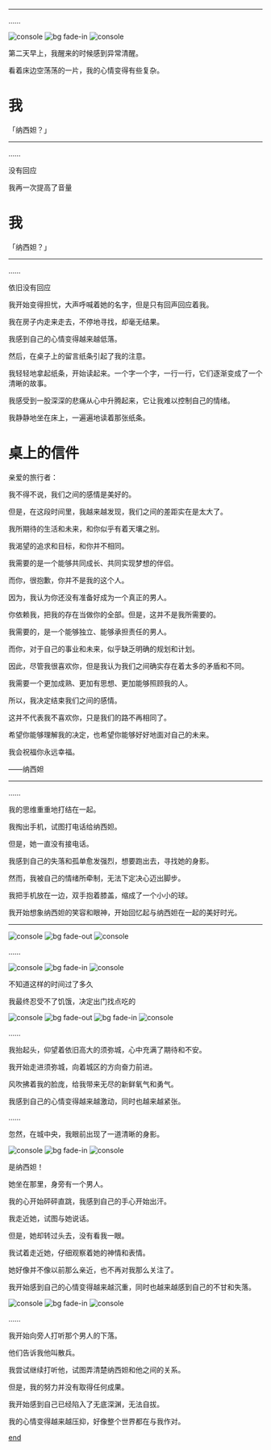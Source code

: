 
---

……

![console](#hide)
![bg fade-in][home]
![console](#show)

第二天早上，我醒来的时候感到异常清醒。

看着床边空荡荡的一片，我的心情变得有些复杂。

# 我

「纳西妲？」

---

……

没有回应

我再一次提高了音量

# 我

「纳西妲？」

---

……

依旧没有回应

我开始变得担忧，大声呼喊着她的名字，但是只有回声回应着我。

我在房子内走来走去，不停地寻找，却毫无结果。

我感到自己的心情变得越来越低落。

然后，在桌子上的留言纸条引起了我的注意。

我轻轻地拿起纸条，开始读起来。一个字一个字，一行一行，它们逐渐变成了一个清晰的故事。

我感受到一股深深的悲痛从心中升腾起来，它让我难以控制自己的情绪。

我静静地坐在床上，一遍遍地读着那张纸条。

# 桌上的信件

亲爱的旅行者：

我不得不说，我们之间的感情是美好的。

但是，在这段时间里，我越来越发现，我们之间的差距实在是太大了。

我所期待的生活和未来，和你似乎有着天壤之别。

我渴望的追求和目标，和你并不相同。

我需要的是一个能够共同成长、共同实现梦想的伴侣。

而你，很抱歉，你并不是我的这个人。

因为，我认为你还没有准备好成为一个真正的男人。

你依赖我，把我的存在当做你的全部。但是，这并不是我所需要的。

我需要的，是一个能够独立、能够承担责任的男人。

而你，对于自己的事业和未来，似乎缺乏明确的规划和计划。

因此，尽管我很喜欢你，但是我认为我们之间确实存在着太多的矛盾和不同。

我需要一个更加成熟、更加有思想、更加能够照顾我的人。

所以，我决定结束我们之间的感情。

这并不代表我不喜欢你，只是我们的路不再相同了。

希望你能够理解我的决定，也希望你能够好好地面对自己的未来。

我会祝福你永远幸福。

——纳西妲

---

……

我的思维重重地打结在一起。

我掏出手机，试图打电话给纳西妲。

但是，她一直没有接电话。

我感到自己的失落和孤单愈发强烈，想要跑出去，寻找她的身影。

然而，我被自己的情绪所牵制，无法下定决心迈出脚步。

我把手机放在一边，双手抱着膝盖，缩成了一个小小的球。

我开始想象纳西妲的笑容和眼神，开始回忆起与纳西妲在一起的美好时光。

---

![console](#hide)
![bg fade-out][home]
![console](#show)

……

![console](#hide)
![bg fade-in][home]
![console](#show)

不知道这样的时间过了多久

我最终忍受不了饥饿，决定出门找点吃的

![console](#hide)
![bg fade-out][home]
![bg fade-in][tree]
![console](#show)

……

我抬起头，仰望着依旧高大的须弥城，心中充满了期待和不安。

我开始走进须弥城，向着城区的方向奋力前进。

风吹拂着我的脸庞，给我带来无尽的新鲜氧气和勇气。

我感到自己的心情变得越来越激动，同时也越来越紧张。

……

忽然，在城中央，我眼前出现了一道清晰的身影。

![console](#hide)
![bg fade-in][sanbing]
![console](#show)

是纳西妲！

她坐在那里，身旁有一个男人。

我的心开始砰砰直跳，我感到自己的手心开始出汗。

我走近她，试图与她说话。

但是，她却转过头去，没有看我一眼。

我试着走近她，仔细观察着她的神情和表情。

她好像并不像以前那么亲近，也不再对我那么关注了。

我开始感到自己的心情变得越来越沉重，同时也越来越感到自己的不甘和失落。

![console](#hide)
![bg fade-in][tree]
![console](#show)

……

我开始向旁人打听那个男人的下落。

他们告诉我他叫散兵。

我尝试继续打听他，试图弄清楚纳西妲和他之间的关系。

但是，我的努力并没有取得任何成果。

我开始感到自己已经陷入了无底深渊，无法自拔。

我的心情变得越来越压抑，好像整个世界都在与我作对。

[end](./scene2.md)

[home]: ../../assets/images/background/home.jpg "cover"
[tree]: ../../assets/images/background/tree.jpg "cover"
[sanbing]: ../../assets/images/background/sanbing.jpg "cover top to-bottom"
